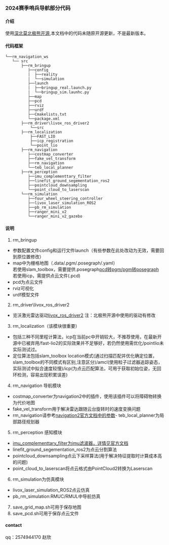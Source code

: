 
### 2024赛季哨兵导航部分代码

#### 介绍
使用[深北莫北极熊开源](https://gitee.com/SMBU-POLARBEAR/pb_rm_simulation),本文档中的代码未随原开源更新，不是最新版本。
#### 代码框架
```
└──rm_navigation_ws                                 
   └── src
       ├──rm_bringup
          ├──config
          |  ├──reality
          |  └──simulation
          ├──launch
          |  ├──bringup_real.launch.py
          |  └──bringup_sim.launhc.py
          ├──map
          ├──pcd
          ├──rviz
          ├──urdf
          ├──Cmakelists.txt
          └──package.xml
       ├──rm_driver\livox_ros_driver2
           └──src
       ├──rm_localization
           ├──FAST_LIO
           ├──icp_registration
           └──point_lio
       ├──rm_navigation
          ├──costmap_converter
          ├──fake_vel_transform
          ├──rm_navigation
          └──teb_local_planner
       ├──rm_perception
          ├──imu_complementtary_filter
          ├──linefit_ground_segementation_ros2
          ├──pointcloud_downsampling
          └──point_cloud_to_laserscan
       └──rm_simulation
          ├──four_wheel_steering_controller
          ├──livox_laser_simulation_ROS2
          ├──pb_rm_simulation
          ├──ranger_mini_v2
          └──ranger_mini_v2_gazebo
```
#### 说明
1. rm_bringup <br>
- 参数配置文件config和运行文件launch（有些参数在此处改动为无效，需要回到原位置修改）
- map中为栅格地图（.data/.pgm/.posegraph/.yaml）  <br>
若使用slam_toolbox，需要提供.posegraph[pcd转pgm/pgm转posegraph](https://flowus.cn/lihanchen/share/00ffde73-9a62-4fdf-ac52-6785f7666b9a)  <br>
若使用icp，需提供点云文件(.pcd)
- pcd为点云文件
- rviz可视化
- urdf模型文件  <br>
2. rm_driver\livox_ros_driver2
- 览沃激光雷达驱动[livox_ros_driver2](https://github.com/Livox-SDK/livox_ros_driver2)    注：北极熊开源中使用的驱动有修改
3. rm_localization（该模块很重要）
- 包括三种不同里程计算法，icp在当前pc中开销较大，不推荐使用，在最新开源中已被弃用/fast-lio2的实际效果并不足够好，若仍然使用需优化/pointlio未实际测试过。
- 定位算法包括slam_toolbox location模式(通过扫描匹配并优化确定位置，slam_toolbox的不同模式有区别,注意区分)/amcl(使用粒子过滤器追踪姿态，实际测试中拟合速度较慢)/icp(为点云匹配算法，可用于获取初始位姿，无回环检测，容易出现积累误差)
4. rm_navigation 导航模块
- costmap_converter为navigation2中的插件，使用该插件可以将障碍物转换为代价地图
- fake_vel_transform用于解决雷达跟随云台旋转时的速度变换问题
- rm_navigation请参考[navigation2官方文档中的参数](https://docs.nav2.org/plugins/index.html)- teb_local_planner为局部路径规划器
5. rm_perception 感知模块
- [imu_complementtary_filter为imu滤波器，详情见官方文档](https://wiki.ros.org/imu_complementary_filter)
- linefit_ground_segementation_ros2为点云分割算法
- pointcloud_downsampling点云下采样算法(用于解决特征提取时计算成本高的问题)     
- point_cloud_to_laserscan将点云格式由PointCloud2转换为Laserscan
6. rm_simulation为仿真模块
- livox_laser_simulation_ROS2点云仿真
- pb_rm_simulation:RMUC/RMUL中导航仿真
7. save_grid_map.sh可用于保存地图
8. save_pcd.sh可用于保存点云文件
#### contact
qq：2574944170  赵欣